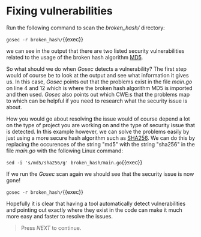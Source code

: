 # Fixing vulnerabilities

Run the following command to scan the *broken_hash/* directory:

`gosec -r broken_hash/`{{exec}}

we can see in the output that there are two listed security vulnerabilities related to the usage of the broken hash algorithm [MD5](https://en.wikipedia.org/wiki/MD5). 

So what should we do when *Gosec* detects a vulnerability? The first step would of course be to look at the output and see what information it gives us. In this case, *Gosec* points out that the problems exist in the file *main.go* on line 4 and 12 which is where the broken hash algorithm MD5 is imported and then used. *Gosec* also points out which CWE:s that the problems map to which can be helpful if you need to research what the security issue is about. 

How you would go about resolving the issue would of course depend a lot on the type of project you are working on and the type of security issue that is detected. In this example however, we can solve the problems easily by just using a more secure hash algorithm such as [SHA256](https://en.wikipedia.org/wiki/SHA-2). We can do this by replacing the occurences of the string "md5" with the string "sha256" in the file *main.go* with the following Linux command:

`sed -i 's/md5/sha256/g' broken_hash/main.go`{{exec}}

If we run the *Gosec* scan again we should see that the security issue is now gone!

`gosec -r broken_hash/`{{exec}}

Hopefully it is clear that having a tool automatically detect vulnerabilities and pointing out exactly where they exist in the code can make it much more easy and faster to resolve the issues.

> Press *NEXT* to continue.